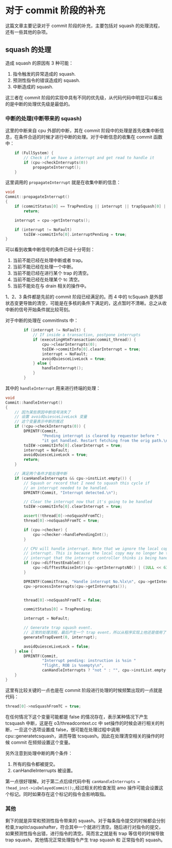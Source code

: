 # 对于 commit 阶段的补充

这篇文章主要记录对于 commit 阶段的补充，主要包括对 squash 的处理流程，还有一些其他的杂项。

## squash 的处理

造成 squash 的原因有 3 种可能：

1. 指令触发的异常造成的 squash.
2. 预测性指令的错误造成的 squash.
3. 中断造成的 squash.

这三者在 commit 阶段的实现中具有不同的优先级，从代码代码中明显可以看出的是中断的处理优先级是最低的。

### 中断的处理(中断带来的 squash)

这里的中断来自 cpu 外部的中断，其在 commit 阶段中的处理是首先收集中断信息，在条件合适的时候才进行中断的处理。对于中断信息的收集在 commit 函数中：

```cpp
    if (FullSystem) {
        // Check if we have a interrupt and get read to handle it
        if (cpu->checkInterrupts(0))
            propagateInterrupt();
    }
```

这里调用的 `propagateInterrupt` 就是在收集中断的信息：

```cpp
void
Commit::propagateInterrupt()
{
    if (commitStatus[0] == TrapPending || interrupt || trapSquash[0] || tcSquash[0] || drainImminent)
        return;

    interrupt = cpu->getInterrupts();

    if (interrupt != NoFault)
        toIEW->commitInfo[0].interruptPending = true;
}
```

可以看到收集中断信号的条件已经十分苛刻：

1. 当前不能已经在处理中断或者 trap。
2. 当前不能已经在处理一个中断。
3. 当前不能已经在进行某个 trap 的清空。
4. 当前不能已经在处理某个 tc 清空。
5. 当前不能处在与 drain 相关的操作中。

1、2、3 条件都是先前的 commit 阶段已经满足的。而 4 中的 tcSquash 是外部状态变更导致的清空，可能是在多核的条件下满足的，这点暂时不清晰。总之从收中断的信号开始条件就比较苛刻。

对于中断的处理在 commitInsts 中：

```cpp
        if (interrupt != NoFault) {
            // If inside a transaction, postpone interrupts
            if (executingHtmTransaction(commit_thread)) {
                cpu->clearInterrupts(0);
                toIEW->commitInfo[0].clearInterrupt = true;
                interrupt = NoFault;
                avoidQuiesceLiveLock = true;
            } else {
                handleInterrupt();
            }
        }

```

其中的 `handleInterrupt` 用来进行终端的处理：

```cpp
void
Commit::handleInterrupt()
{
    // 因为某些原因中断信号消失了 
    // 设置 avoidQuiesceLiveLock 变量
    // 这个变量表示中断的推迟
    if (!cpu->checkInterrupts(0)) {
        DPRINTF(Commit,
                "Pending interrupt is cleared by requestor before "
                "it got handled. Restart fetching from the orig path.\n");
        toIEW->commitInfo[0].clearInterrupt = true;
        interrupt = NoFault;
        avoidQuiesceLiveLock = true;
        return;
    }

    // 满足两个条件才能处理中断
    if (canHandleInterrupts && cpu->instList.empty()) {
        // Squash or record that I need to squash this cycle if
        // an interrupt needed to be handled.
        DPRINTF(Commit, "Interrupt detected.\n");

        // Clear the interrupt now that it's going to be handled
        toIEW->commitInfo[0].clearInterrupt = true;

        assert(!thread[0]->noSquashFromTC);
        thread[0]->noSquashFromTC = true;

        if (cpu->checker) {
            cpu->checker->handlePendingInt();
        }

        // CPU will handle interrupt. Note that we ignore the local copy of
        // interrupt. This is because the local copy may no longer be the
        // interrupt that the interrupt controller thinks is being handled.
        if (cpu->difftestEnabled()) {
            cpu->difftestRaiseIntr(cpu->getInterruptsNO() | (1ULL << 63));
        }

        DPRINTF(CommitTrace, "Handle interrupt No.%lx\n", cpu->getInterruptsNO() | (1ULL << 63));
        cpu->processInterrupts(cpu->getInterrupts());


        thread[0]->noSquashFromTC = false;

        commitStatus[0] = TrapPending;

        interrupt = NoFault;

        // Generate trap squash event.
        // 正常的处理流程，最后产生一个 trap event，所以从程序实现上他还是借用了 trap 的实现
        generateTrapEvent(0, interrupt);

        avoidQuiesceLiveLock = false;
    } else {
        DPRINTF(Commit,
                "Interrupt pending: instruction is %sin "
                "flight, ROB is %sempty\n",
                canHandleInterrupts ? "not " : "", cpu->instList.empty() ? "" : "not ");
    }
}

```

这里有比较关键的一点也是在 commit 阶段进行处理的时候频繁出现的一点就是代码：

```cpp
thread[0]->noSquashFromTC = true;
```

在任何情况下这个变量可能都是 false 的情况存在，表示某种情况下产生 tcsquash 中断，这是在 o3/threadcontext.cc 中 set操作的时候会进行相关的判断，一旦这个选项设置成 false，很可能在处理过程中调用 cpu::generatetcsquash，进而导致 tcsquash。因此在处理清空相关的操作的时候 commit 在频频设置这个变量。

另外注意到处理中断的两个条件：

1. 所有的指令都被提交。
2. canHandleInterrupts 被设置。

第一点很好理解。对于第二点后续代码中有 `canHandleInterrupts = !head_inst->isDelayedCommit();`,经过相关的检查发现 amo 操作可能会设置这个标记。同时如果存在这个标记的指令会影响取指。

### 其他

剩下的就是异常和预测性指令带来的 squash。对于每条指令提交的时候都会分别检查,trap\tc\squashafter，符合其中一个就进行清空。随后进行对指令的提交，如果预测性指令出错，进行指令的清空。简而言之就是有 trap 等信号的时候导致 trap squash，其他情况正常处理指令产生 trap squash 和 正常指令的 squash。
